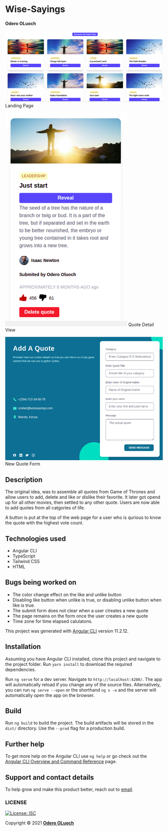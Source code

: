# Wise-Sayings
####  **Odero OLuoch**

![Landing Page](./src/assets/images/sayingsOne.png)
Landing Page


![Landing Page](./src/assets/images/sayingsDetailView.png)
Quote Detail View


![Landing Page](./src/assets/images/sayingsForm.png)
New Quote Form


## Description
The original idea, was to assemble all quotes from Game of Thrones and allow users to add, delete and like or dislike their favorite. It later got opend up for all other movies, then settled to any other quote. Users are now able to add quotes from all catgories of life.


A button is put at the top of the web page for a user who is qurious to know the quote with the highest vote count.


## Technologies used
- Angular CLI
- TypeScript
- Tailwind CSS
- HTML


## Bugs being worked on
- The color change effect on the like and unlike button
- Disabling like button when unlike is true, or disabling unlike button when like is true.
- The submit form does not clear when a user clreates a new quote
- The page remains on the form once the user creates a new quote
- Time zone for time elapsed calulatons.

This project was generated with [Angular CLI](https://github.com/angular/angular-cli) version 11.2.12.

## Installation
Assuming you have Angular CLI installed, clone this project and navigate to the project folder. Run `yarn install` to download the required dependencies.

Run `ng serve` for a dev server. Navigate to `http://localhost:4200/`. The app will automatically reload if you change any of the source files. Alternatively, you can run `ng serve --open` or the shorthand `ng s -o` and the server will automatically open the app on the browser.



## Build

Run `ng build` to build the project. The build artifacts will be stored in the `dist/` directory. Use the `--prod` flag for a production build.



## Further help

To get more help on the Angular CLI use `ng help` or go check out the [Angular CLI Overview and Command Reference](https://angular.io/cli) page.

## Support and contact details
To help grow and make this product better, reach out to [email](mailto:oderoluoch@gmail.com).
### LICENSE
[![License: ISC](https://img.shields.io/badge/License-ISC-yellow.svg)](/LICENSE)

Copyright &copy; 2021 **[Odero OLuoch](www.github.com/OderoOluoch)**








